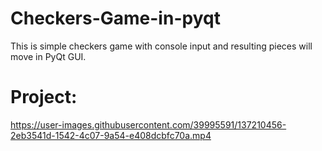 # Checkers-Game-in-pyqt
This is simple checkers game with console input and resulting pieces will move in PyQt GUI.

# Project:

https://user-images.githubusercontent.com/39995591/137210456-2eb3541d-1542-4c07-9a54-e408dcbfc70a.mp4

